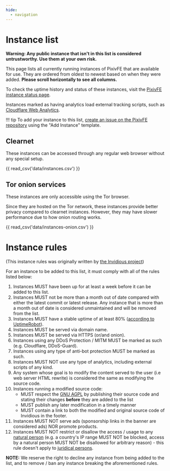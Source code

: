 ```yaml
---
hide:
  - navigation
---
```


# Instance list

**Warning: Any public instance that isn't in this list is considered untrustworthy. Use them at your own risk.**

This page lists all currently running instances of PixivFE that are available for use. They are ordered from oldest to newest based on when they were added. **Please scroll horizontally to see all columns.**

To check the uptime history and status of these instances, visit the [PixivFE instance status page](https://stats.uptimerobot.com/FbEGewWlbX).

Instances marked as having analytics load external tracking scripts, such as [Cloudflare Web Analytics](https://developers.cloudflare.com/analytics/web-analytics/).

!!! tip
    To add your instance to this list, [create an issue on the PixivFE repository](https://codeberg.org/VnPower/PixivFE/issues/new?template=.forgejo%2fissue_template%2fadd-instance.yaml) using the "Add Instance" template.

<!-- Note to page editors: The tables below only refresh their data when `mkdocs serve` is restarted, due to how the data is templated in from the CSV files.  -->

## Clearnet

These instances can be accessed through any regular web browser without any special setup.

{{ read_csv('data/instances.csv') }}

<!-- Human-readable list when viewing raw:

- Name: exozyme (Official)
  URL: https://pixivfe.exozy.me
  Country: US
  Cloudflare proxy: No
  Analytics: No

- Name: dragongoose
  URL: https://pixivfe.drgns.space
  Country: US
  Cloudflare proxy: No
  Analytics: No

- Name: ducks.party
  URL: https://pixivfe.ducks.party
  Country: NL
  Cloudflare proxy: No
  Analytics: No

- Name: perennialte.ch
  URL: https://pixiv.perennialte.ch
  Country: AU
  Cloudflare proxy: No
  Analytics: No

- Name: darkness.services
  URL: https://pixivfe.darkness.services
  Country: US
  Cloudflare proxy: Yes
  Analytics: No

- Name: thebunny.zone
  URL: https://pixivfe.thebunny.zone
  Country: HR
  Cloudflare proxy: No
  Analytics: No -->

## Tor onion services

These instances are only accessible using the Tor browser.

Since they are hosted on the Tor network, these instances provide better privacy compared to clearnet instances. However, they may have slower performance due to how onion routing works.

{{ read_csv('data/instances-onion.csv') }}

<!-- Human-readable list when viewing raw:

- Name: thebunny.zone
  URL: http://pixivfe.bunny5exbgbp4sqe2h2rfq2brgrx3dhohdweonepzwfgumfyygb35wyd.onion -->

# Instance rules

(This instance rules was originally written by [the Invidious project](https://github.com/iv-org/documentation/blob/master/docs/instances.md))

For an instance to be added to this list, it must comply with all of the rules listed below:

1. Instances MUST have been up for at least a week before it can be added to this list.
2. Instances MUST not be more than a month out of date compared with either the latest commit or latest release. Any instance that is more than a month out of date is considered unmaintained and will be removed from the list.
3. Instances MUST have a stable uptime of at least 80% ([according to UptimeRobot](https://stats.uptimerobot.com/FbEGewWlbX)).
4. Instances MUST be served via domain name.
5. Instances MUST be served via HTTPS (or/and onion).
6. Instances using any DDoS Protection / MITM MUST be marked as such (e.g. Cloudflare, DDoS-Guard).
7. Instances using any type of anti-bot protection MUST be marked as such.
8. Instances MUST NOT use any type of analytics, including external scripts of any kind.
9. Any system whose goal is to modify the content served to the user (i.e web server HTML rewrite) is considered the same as modifying the source code.
10. Instances running a modified source code:
    - MUST respect the [GNU AGPL](https://en.wikipedia.org/wiki/GNU_Affero_General_Public_License) by publishing their source code and stating their changes **before** they are added to the list
    - MUST publish any later modification in a timely manner
    - MUST contain a link to both the modified and original source code of Invidious in the footer.
11. Instances MUST NOT serve ads (sponsorship links in the banner are considered ads) NOR promote products.
12. Instances MUST NOT restrict or disallow the access / usage to any [natural person](https://en.wikipedia.org/wiki/Natural_person) (e.g. a country's IP range MUST NOT be blocked, access by a natural person MUST NOT be disallowed for arbitrary reason) - this rule doesn't apply to [juridical persons](https://en.wikipedia.org/wiki/Juridical_person).

**NOTE:** We reserve the right to decline any instance from being added to the list, and to remove / ban any instance breaking the aforementioned rules.
